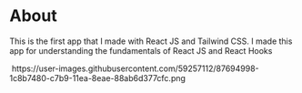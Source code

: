 <h1> About </h1>
<p>This is the first app that I made with React JS and Tailwind CSS. I made this app for understanding the fundamentals of React JS and React Hooks</p>
<img > https://user-images.githubusercontent.com/59257112/87694998-1c8b7480-c7b9-11ea-8eae-88ab6d377cfc.png </img>
